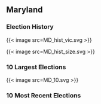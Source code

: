 ## Maryland

### Election History
{{< image src=MD_hist_vic.svg >}}

{{< image src=MD_hist_size.svg >}}

### 10 Largest Elections
{{< image src=MD_10.svg >}}

### 10 Most Recent Elections

